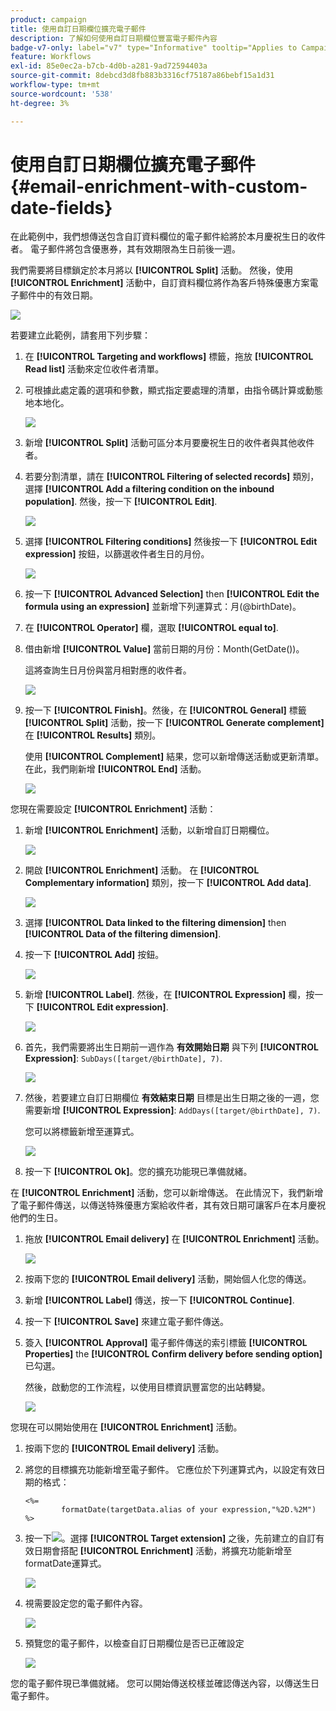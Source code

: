 ```yaml
---
product: campaign
title: 使用自訂日期欄位擴充電子郵件
description: 了解如何使用自訂日期欄位豐富電子郵件內容
badge-v7-only: label="v7" type="Informative" tooltip="Applies to Campaign Classic v7 only"
feature: Workflows
exl-id: 85e0ec2a-b7cb-4d0b-a281-9ad72594403a
source-git-commit: 8debcd3d8fb883b3316cf75187a86bebf15a1d31
workflow-type: tm+mt
source-wordcount: '538'
ht-degree: 3%

---
```


# 使用自訂日期欄位擴充電子郵件{#email-enrichment-with-custom-date-fields}



在此範例中，我們想傳送包含自訂資料欄位的電子郵件給將於本月慶祝生日的收件者。 電子郵件將包含優惠券，其有效期限為生日前後一週。

我們需要將目標鎖定於本月將以 **[!UICONTROL Split]** 活動。 然後，使用 **[!UICONTROL Enrichment]** 活動中，自訂資料欄位將作為客戶特殊優惠方案電子郵件中的有效日期。

![](assets/uc_enrichment.png)

若要建立此範例，請套用下列步驟：

1. 在 **[!UICONTROL Targeting and workflows]** 標籤，拖放 **[!UICONTROL Read list]** 活動來定位收件者清單。
1. 可根據此處定義的選項和參數，顯式指定要處理的清單，由指令碼計算或動態地本地化。

   ![](assets/uc_enrichment_1.png)

1. 新增 **[!UICONTROL Split]** 活動可區分本月要慶祝生日的收件者與其他收件者。
1. 若要分割清單，請在 **[!UICONTROL Filtering of selected records]** 類別，選擇 **[!UICONTROL Add a filtering condition on the inbound population]**. 然後，按一下 **[!UICONTROL Edit]**.

   ![](assets/uc_enrichment_2.png)

1. 選擇 **[!UICONTROL Filtering conditions]** 然後按一下 **[!UICONTROL Edit expression]** 按鈕，以篩選收件者生日的月份。

   ![](assets/uc_enrichment_3.png)

1. 按一下 **[!UICONTROL Advanced Selection]** then **[!UICONTROL Edit the formula using an expression]** 並新增下列運算式：月(@birthDate)。
1. 在 **[!UICONTROL Operator]** 欄，選取 **[!UICONTROL equal to]**.
1. 借由新增 **[!UICONTROL Value]** 當前日期的月份：Month(GetDate())。

   這將查詢生日月份與當月相對應的收件者。

   ![](assets/uc_enrichment_4.png)

1. 按一下 **[!UICONTROL Finish]**。然後，在 **[!UICONTROL General]** 標籤 **[!UICONTROL Split]** 活動，按一下 **[!UICONTROL Generate complement]** 在 **[!UICONTROL Results]** 類別。

   使用 **[!UICONTROL Complement]** 結果，您可以新增傳送活動或更新清單。 在此，我們剛新增 **[!UICONTROL End]** 活動。

   ![](assets/uc_enrichment_6.png)

您現在需要設定 **[!UICONTROL Enrichment]** 活動：

1. 新增 **[!UICONTROL Enrichment]** 活動，以新增自訂日期欄位。

   ![](assets/uc_enrichment_7.png)

1. 開啟 **[!UICONTROL Enrichment]** 活動。 在 **[!UICONTROL Complementary information]** 類別，按一下 **[!UICONTROL Add data]**.

   ![](assets/uc_enrichment_8.png)

1. 選擇 **[!UICONTROL Data linked to the filtering dimension]** then **[!UICONTROL Data of the filtering dimension]**.
1. 按一下 **[!UICONTROL Add]** 按鈕。

   ![](assets/uc_enrichment_9.png)

1. 新增 **[!UICONTROL Label]**. 然後，在 **[!UICONTROL Expression]** 欄，按一下 **[!UICONTROL Edit expression]**.

   ![](assets/uc_enrichment_10.png)

1. 首先，我們需要將出生日期前一週作為 **有效開始日期** 與下列 **[!UICONTROL Expression]**: `SubDays([target/@birthDate], 7)`.

   ![](assets/uc_enrichment_11.png)

1. 然後，若要建立自訂日期欄位 **有效結束日期** 目標是出生日期之後的一週，您需要新增 **[!UICONTROL Expression]**: `AddDays([target/@birthDate], 7)`.

   您可以將標籤新增至運算式。

   ![](assets/uc_enrichment_12.png)

1. 按一下 **[!UICONTROL Ok]**。您的擴充功能現已準備就緒。

在 **[!UICONTROL Enrichment]** 活動，您可以新增傳送。 在此情況下，我們新增了電子郵件傳送，以傳送特殊優惠方案給收件者，其有效日期可讓客戶在本月慶祝他們的生日。

1. 拖放 **[!UICONTROL Email delivery]** 在 **[!UICONTROL Enrichment]** 活動。

   ![](assets/uc_enrichment_15.png)

1. 按兩下您的 **[!UICONTROL Email delivery]** 活動，開始個人化您的傳送。
1. 新增 **[!UICONTROL Label]** 傳送，按一下 **[!UICONTROL Continue]**.
1. 按一下 **[!UICONTROL Save]** 來建立電子郵件傳送。
1. 簽入 **[!UICONTROL Approval]** 電子郵件傳送的索引標籤 **[!UICONTROL Properties]** the **[!UICONTROL Confirm delivery before sending option]** 已勾選。

   然後，啟動您的工作流程，以使用目標資訊豐富您的出站轉變。

   ![](assets/uc_enrichment_18.png)

您現在可以開始使用在 **[!UICONTROL Enrichment]** 活動。

1. 按兩下您的 **[!UICONTROL Email delivery]** 活動。
1. 將您的目標擴充功能新增至電子郵件。 它應位於下列運算式內，以設定有效日期的格式：

   ```
   <%=
           formatDate(targetData.alias of your expression,"%2D.%2M")  %>
   ```

1. 按一下![](assets/uc_enrichment_16.png)。選擇 **[!UICONTROL Target extension]** 之後，先前建立的自訂有效日期會搭配 **[!UICONTROL Enrichment]** 活動，將擴充功能新增至formatDate運算式。

   ![](assets/uc_enrichment_19.png)

1. 視需要設定您的電子郵件內容。

   ![](assets/uc_enrichment_17.png)

1. 預覽您的電子郵件，以檢查自訂日期欄位是否已正確設定

   ![](assets/uc_enrichment_20.png)

您的電子郵件現已準備就緒。 您可以開始傳送校樣並確認傳送內容，以傳送生日電子郵件。
